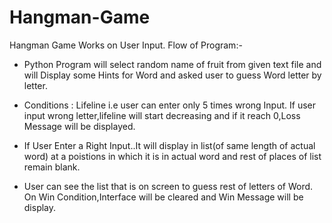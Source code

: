 # Hangman-Game
Hangman Game Works on User Input. Flow of Program:-
* Python Program will select random name of fruit from given text file and 
  will Display some Hints for Word and asked user to guess Word letter by letter. 
* Conditions : Lifeline i.e user can enter only 5 times wrong Input.
  If user input wrong letter,lifeline will start decreasing and if it reach 0,Loss Message will be displayed.

* If User Enter a Right Input..It will display in list(of same length of actual word) at a 
  poistions in which it is in actual word and rest of places of list remain blank. 
  
* User can see the list that is on screen to guess rest of letters of Word. 
  On Win Condition,Interface will be cleared and Win Message will be display.
